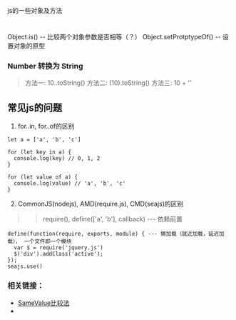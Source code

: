 js的一些对象及方法
#
Object.is() -- 比较两个对象参数是否相等（？）
Object.setProtptypeOf() -- 设置对象的原型

### Number 转换为  String
> 方法一: 10..toString()
> 方法二: (10).toString()
> 方法三: 10 + ''

## 常见js的问题
1. for..in, for..of的区别
```
let a = ['a', 'b', 'c']

for (let key in a) {
  console.log(key) // 0, 1, 2
}

for (let value of a) {
  console.log(value) // 'a', 'b', 'c'
}
```
2. CommonJS(nodejs), AMD(require.js), CMD(seajs)的区别
>> require(), 
>> define(['a', 'b'], callback) --- 依赖前置
>> 
  ```
  define(function(require, exports, module) { --- 懒加载（就近加载，延迟加载）， 一个文件即一个模块
    var $ = require('jquery.js')
    $('div').addClass('active');
  });
  seajs.use()
  ```
  

### 相关链接：
* [SameValue比较法](https://tc39.github.io/ecma262/#sec-samevalue)
* 
